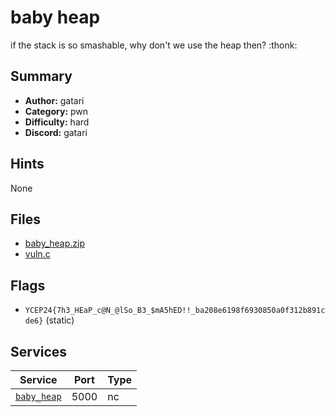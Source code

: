 # baby heap
if the stack is so smashable, why don't we use the heap then? :thonk:

## Summary
- **Author:** gatari
- **Category:** pwn
- **Difficulty:** hard
- **Discord:** gatari

## Hints
None

## Files
- [baby_heap.zip](dist/baby_heap.zip)
- [vuln.c](dist/vuln.c)

## Flags
- `YCEP24{7h3_HEaP_c@N_@lSo_B3_$mA5hED!!_ba208e6198f6930850a0f312b891cde6}` (static)

## Services
| Service | Port | Type |
| ------- | ---- | ---- |
| [`baby_heap`](service/baby_heap) | 5000 | nc |

